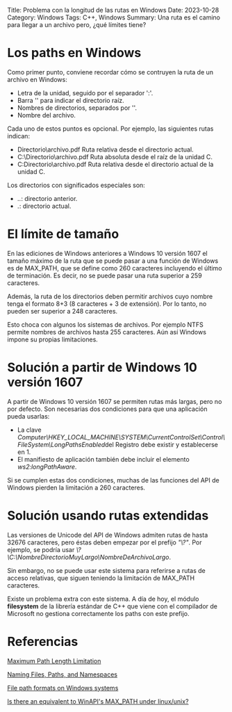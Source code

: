Title: Problema con la longitud de las rutas en Windows
Date: 2023-10-28
Category: Windows
Tags: C++, Windows
Summary: Una ruta es el camino para llegar a un archivo pero, ¿qué límites tiene?


# Los paths en Windows

Como primer punto, conviene recordar cómo se contruyen la ruta de un archivo en Windows:

 - Letra de la unidad, seguido por el separador ':'.
 - Barra '\' para indicar el directorio raíz.
 - Nombres de directorios, separados por '\'.
 - Nombre del archivo.

Cada uno de estos puntos es opcional.
Por ejemplo, las siguientes rutas indican:

- Directorio\archivo.pdf	Ruta relativa desde el directorio actual.
- C:\Directorio\archivo.pdf	Ruta absoluta desde el raíz de la unidad C.
- C:Directorio\archivo.pdf	Ruta relativa desde el directorio actual de la unidad C.

Los directorios con significados especiales son:

 - *..*: directorio anterior.
 - *.*: directorio actual.


# El límite de tamaño

En las ediciones de Windows anteriores a Windows 10 versión 1607
el tamaño máximo de la ruta que se puede pasar a una función de Windows es de MAX_PATH, 
que se define como 260 caracteres incluyendo el último de terminación.
Es decir, no se puede pasar una ruta superior a 259 caracteres.

Además, la ruta de los directorios deben permitir archivos cuyo nombre tenga el formato 8+3 (8 caracteres + 3 de extensión). 
Por lo tanto, no pueden ser superior a 248 caracteres.

Esto choca con algunos los sistemas de archivos. 
Por ejemplo NTFS permite nombres de archivos hasta 255 caracteres.
Aún así Windows impone su propias limitaciones.


# Solución a partir de Windows 10 versión 1607

A partir de Windows 10 versión 1607 se permiten rutas más largas, pero no por defecto.
Son necesarias dos condiciones para que una aplicación pueda usarlas:

- La clave *Computer\HKEY_LOCAL_MACHINE\SYSTEM\CurrentControlSet\Control\FileSystem\LongPathsEnabled*del Registro debe existir y establecerse en 1.
- El manifiesto de aplicación también debe incluir el elemento *ws2:longPathAware*.

Si se cumplen estas dos condiciones, muchas de las funciones del API de Windows pierden la limitación a 260 caracteres.


# Solución usando rutas extendidas

Las versiones de Unicode del API de Windows admiten rutas de hasta 32676 caracteres, pero éstas deben empezar por el prefijo *"\\?\"*.
Por ejemplo, se podría usar *\\?\C:\NombreDirectorioMuyLargo\NombreDeArchivoLargo*.

Sin embargo, no se puede usar este sistema para referirse a rutas de acceso relativas, que siguen teniendo la limitación de MAX_PATH caracteres.

Existe un problema extra con este sistema. 
A día de hoy, el módulo **filesystem** de la librería estándar de C++ que viene con el compilador de Microsoft no gestiona correctamente los paths con este prefijo.


# Referencias

[Maximum Path Length Limitation](https://learn.microsoft.com/en-us/windows/win32/fileio/maximum-file-path-limitation?tabs=registry)

[Naming Files, Paths, and Namespaces](https://learn.microsoft.com/en-us/windows/win32/fileio/naming-a-file)

[File path formats on Windows systems](https://docs.microsoft.com/es-es/dotnet/standard/io/file-path-formats)

[Is there an equivalent to WinAPI's MAX_PATH under linux/unix?](https://stackoverflow.com/a/837855/218774)
